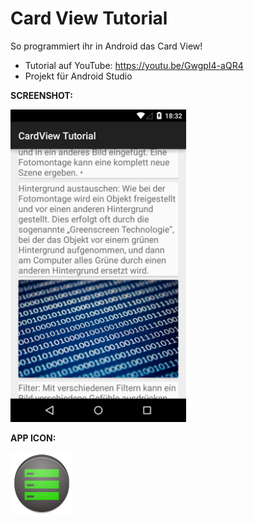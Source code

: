 # Card View Tutorial
So programmiert ihr in Android das Card View!

- Tutorial auf YouTube: https://youtu.be/GwgpI4-aQR4
- Projekt für Android Studio

<b>SCREENSHOT:</b>

<img src="https://github.com/derAndroidPro/CardViewTutorial/blob/master/device-2015-07-12-203234.png" height="500px"/>

<b>APP ICON:</b>

<img src="https://github.com/derAndroidPro/CardViewTutorial/blob/master/app/src/main/res/drawable-xxhdpi/ic_launcher.png" height="100px"/>
